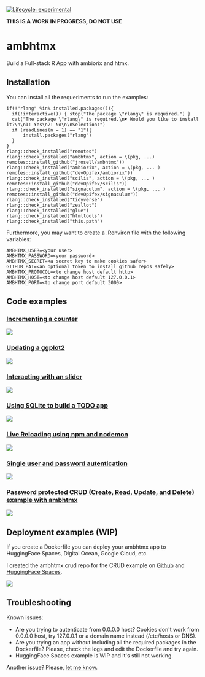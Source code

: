 <!-- badges: start -->

[![Lifecycle:
experimental](https://img.shields.io/badge/lifecycle-experimental-orange.svg)](https://www.tidyverse.org/lifecycle/#experimental)

<!-- badges: end -->

**THIS IS A WORK IN PROGRESS, DO NOT USE**

# ambhtmx

Build a Full-stack R App with ambiorix and htmx.

## Installation

You can install all the requeriments to run the examples:

```
if(!"rlang" %in% installed.packages()){
  if(!interactive()) { stop("The package \"rlang\" is required.") }
  cat("The package \"rlang\" is required.\n✖ Would you like to install it?\n\n1: Yes\n2: No\n\nSelection:")  
  if (readLines(n = 1) == "1"){
      install.packages("rlang")
  }  
}
rlang::check_installed("remotes")
rlang::check_installed("ambhtmx", action = \(pkg, ...) remotes::install_github("jrosell/ambhtmx"))
rlang::check_installed("ambiorix", action = \(pkg, ... ) remotes::install_github("devOpifex/ambiorix"))
rlang::check_installed("scilis", action = \(pkg, ... ) remotes::install_github("devOpifex/scilis"))
rlang::check_installed("signaculum", action = \(pkg, ... ) remotes::install_github("devOpifex/signaculum"))
rlang::check_installed("tidyverse")
rlang::check_installed("zeallot")
rlang::check_installed("glue")
rlang::check_installed("htmltools")
rlang::check_installed("this.path")
```

Furthermore, you may want to create a .Renviron file with the following variables:

```
AMBHTMX_USER=<your user>
AMBHTMX_PASSWORD=<your password>
AMBHTMX_SECRET=<a secret key to make cookies safer>
GITHUB_PAT=<an optional token to install github repos safely>
AMBHTMX_PROTOCOL=<to change host default http>
AMBHTMX_HOST=<to change host default 127.0.0.1>
AMBHTMX_PORT=<to change port default 3000>
````

## Code examples

### [Incrementing a counter](https://github.com/jrosell/ambhtmx/blob/main/inst/examples/01-counter.R)
[![](https://raw.githubusercontent.com/jrosell/ambhtmx/main/inst/examples/01.png)](https://github.com/jrosell/ambhtmx/blob/main/inst/examples/01-counter.R)

### [Updating a ggplot2](https://github.com/jrosell/ambhtmx/blob/main/inst/examples/02-ggplot2.R)
[![](https://raw.githubusercontent.com/jrosell/ambhtmx/main/inst/examples/02.png)](https://github.com/jrosell/ambhtmx/blob/main/inst/examples/02-ggplot2.R)

### [Interacting with an slider](https://github.com/jrosell/ambhtmx/blob/main/inst/examples/03-slider.R)
[![](https://raw.githubusercontent.com/jrosell/ambhtmx/main/inst/examples/03.png)](https://github.com/jrosell/ambhtmx/blob/main/inst/examples/03-slider.R)

### [Using SQLite to build a TODO app](https://github.com/jrosell/ambhtmx/blob/main/inst/examples/04-todo.R)
[![](https://raw.githubusercontent.com/jrosell/ambhtmx/main/inst/examples/04.png)](https://github.com/jrosell/ambhtmx/blob/main/inst/examples/04-todo.R)

### [Live Reloading using npm and nodemon](https://github.com/jrosell/ambhtmx/blob/main/inst/examples/05-live.R)
[![](https://raw.githubusercontent.com/jrosell/ambhtmx/main/inst/examples/05.png)](https://github.com/jrosell/ambhtmx/blob/main/inst/examples/05-live.R)

### [Single user and password autentication](https://github.com/jrosell/ambhtmx/blob/main/inst/examples/06-basic-auth.R)
[![](https://raw.githubusercontent.com/jrosell/ambhtmx/main/inst/examples/06.png)](https://github.com/jrosell/ambhtmx/blob/main/inst/examples/06-basic-auth.R)


### [Password protected CRUD (Create, Read, Update, and Delete) example with ambhtmx](https://github.com/jrosell/ambhtmx/blob/main/inst/examples/07-crud.R)
[![](https://raw.githubusercontent.com/jrosell/ambhtmx/main/inst/examples/07.png)](https://github.com/jrosell/ambhtmx/blob/main/inst/examples/07-crud.R)


## Deployment examples (WIP)

If you create a Dockerfile you can deploy your ambhtmx app to HuggingFace Spaces, Digital Ocean, Google Cloud, etc.

I created the ambhtmx.crud repo for the CRUD example on [Github](https://github.com/jrosell/ambhtmx.crud) and [HuggingFace Spaces](https://huggingface.co/spaces/jrosell/ambhtmx.crud).

![](https://raw.githubusercontent.com/jrosell/ambhtmx/main/inst/examples/huggingface-spaces-Dockerfile.png)


## Troubleshooting

Known issues:

* Are you trying to autenticate from 0.0.0.0 host? Cookies don't work from 0.0.0.0 host, try 127.0.0.1 or a domain name instead (/etc/hosts or DNS).
* Are you trying an app without including all the required packages in the Dockerfile? Please, check the logs and edit the Dockerfile and try again.
* HuggingFace Spaces example is WIP and it's still not working.

Another issue? Please, [let me know](https://github.com/jrosell/ambhtmx/issues).